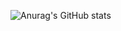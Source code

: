 ![Anurag's GitHub stats](https://github-readme-stats.vercel.app/api?username=cyoure&show_icons=true&theme=radical) 



<!--  ![java](https://img.shields.io/badge/Java-ED8B00?style=for-the-badge&logo=openjdk&logoColor=white) -->
<!--
**cyoure/cyoure** is a ✨ _special_ ✨ repository because its `README.md` (this file) appears on your GitHub profile.

Here are some ideas to get you started:

- 🔭 I’m currently working on ...
- 🌱 I’m currently learning ...
- 👯 I’m looking to collaborate on ...
- 🤔 I’m looking for help with ...
- 💬 Ask me about ...
- 📫 How to reach me: ...
- 😄 Pronouns: ...
- ⚡ Fun fact: ...
-->
